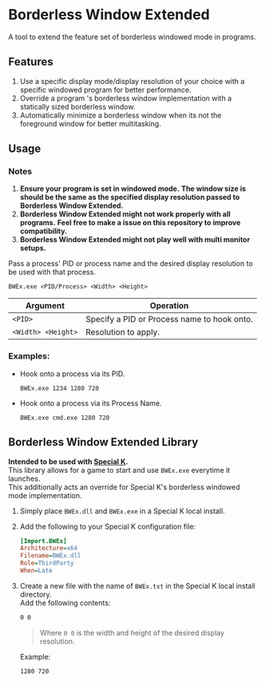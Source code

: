 # Borderless Window Extended
A tool to extend the feature set of borderless windowed mode in programs.

## Features
1. Use a specific display mode/display resolution of your choice with a specific windowed program for better performance.
2. Override a program 's borderless window implementation with a statically sized borderless window.
3. Automatically minimize a borderless window when its not the foreground window for better multitasking.

## Usage

### Notes
1. **Ensure your program is set in windowed mode.**
    **The window size is should be the same as the specified display resolution passed to Borderless Window Extended.**
2. **Borderless Window Extended might not work properly with all programs.**
    **Feel free to make a issue on this repository to improve compatibility.**
3. **Borderless Window Extended might not play well with multi monitor setups.**

Pass a process' PID or process name and the desired display resolution to be used with that process.
```
BWEx.exe <PID/Process> <Width> <Height>
```
|Argument|Operation|
|-|-|
|`<PID>`|Specify a PID or Process name to hook onto.|
|`<Width> <Height>`| Resolution to apply.|

### Examples:

- Hook onto a process via its PID.
    ```
    BWEx.exe 1234 1280 720
    ```
- Hook onto a process via its Process Name.
    ```
    BWEx.exe cmd.exe 1280 720
    ```

## Borderless Window Extended Library
**Intended to be used with [Special K](https://wiki.special-k.info).**            
This library allows for a game to start and use `BWEx.exe` everytime it launches.     
This additionally acts an override for Special K's borderless windowed mode implementation.

1. Simply place `BWEx.dll` and `BWEx.exe` in a Special K local install. 
2. Add the following to your Special K configuration file:
    ```ini
    [Import.BWEx]
    Architecture=x64
    Filename=BWEx.dll
    Role=ThirdParty
    When=Late
    ```
3. Create a new file with the name of `BWEx.txt` in the Special K local install directory.                               
    Add the following contents:

    ```txt
    0 0
    ```
    > Where `0 0` is the width and height of the desired display resolution.    

    Example:
    ```txt
    1280 720
    ```
